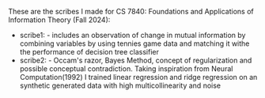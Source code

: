 These are the scribes I made for CS 7840: Foundations and Applications of Information Theory (Fall 2024):
  - scribe1: - includes an observation of change in mutual information by combining variables by using tennies game data and matching it withe the performance of decision tree classifier
  - scribe2: - Occam's razor, Bayes Method, concept of regularization and possible conceptual contradiction. Taking inspiration from Neural Computation(1992) I trained linear regression and ridge regression on an synthetic generated data with high multicollinearity and noise
    
